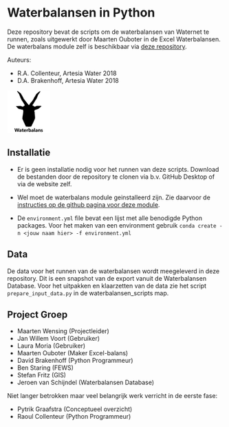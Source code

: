 # Waterbalansen in Python

Deze repository bevat de scripts om de waterbalansen van Waternet te runnen,
zoals uitgewerkt door Maarten Ouboter in de Excel Waterbalansen. De waterbalans
module zelf is beschikbaar via [deze
repository](https://github.com/ArtesiaWater/waterbalans).

Auteurs:

- R.A. Collenteur, Artesia Water 2018
- D.A. Brakenhoff, Artesia Water 2018

<img src="https://github.com/ArtesiaWater/waterbalans/blob/master/logo.png?raw=true" alt="Logo Waterbalansen" width="100"/>

## Installatie

- Er is geen installatie nodig voor het runnen van deze scripts. Download de
bestanden door de repository te clonen via b.v. GitHub Desktop of via de
website zelf.

- Wel moet de waterbalans module geinstalleerd zijn. Zie daarvoor de
[instructies op de github pagina voor deze
module](https://github.com/ArtesiaWater/waterbalans#installatie).

- De `environment.yml` file bevat een lijst met alle benodigde Python packages.
Voor het maken van een environment gebruik `conda create -n <jouw naam hier> -f
environment.yml`

## Data

De data voor het runnen van de waterbalansen wordt meegeleverd in deze
repository. Dit is een snapshot van de export vanuit de Waterbalansen Database.
Voor het uitpakken en klaarzetten van de data zie het script
`prepare_input_data.py` in de waterbalansen_scripts map.

## Project Groep

- Maarten Wensing (Projectleider)
- Jan Willem Voort (Gebruiker)
- Laura Moria (Gebruiker)
- Maarten Ouboter (Maker Excel-balans)
- Davíd Brakenhoff (Python Programmeur)
- Ben Staring (FEWS)
- Stefan Fritz (GIS)
- Jeroen van Schijndel (Waterbalansen Database)

Niet langer betrokken maar veel belangrijk werk verricht in de eerste fase:

- Pytrik Graafstra (Conceptueel overzicht)
- Raoul Collenteur (Python Programmeur)
